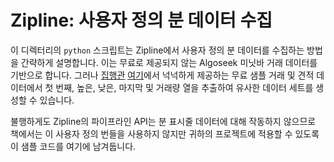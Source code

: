 # Zipline: 사용자 정의 분 데이터 수집

이 디렉터리의 `python` 스크립트는 Zipline에서 사용자 정의 분 데이터를 수집하는 방법을 간략하게 설명합니다. 이는 무료로 제공되지 않는 Algoseek 미닛바 거래 데이터를 기반으로 합니다. 
그러나 [집행관](https://www.algoseek.com) [여기](https://www.algoseek.com/ml4t-book-data.html)에서 넉넉하게 제공하는 무료 샘플 거래 및 견적 데이터에서 첫 번째, 높은, 낮은, 마지막 및 거래량 열을 추출하여 유사한 데이터 세트를 생성할 수 있습니다.

불행하게도 Zipline의 파이프라인 API는 분 표시줄 데이터에 대해 작동하지 않으므로 책에서는 이 사용자 정의 번들을 사용하지 않지만 귀하의 프로젝트에 적용할 수 있도록 이 샘플 코드를 여기에 남겨둡니다.